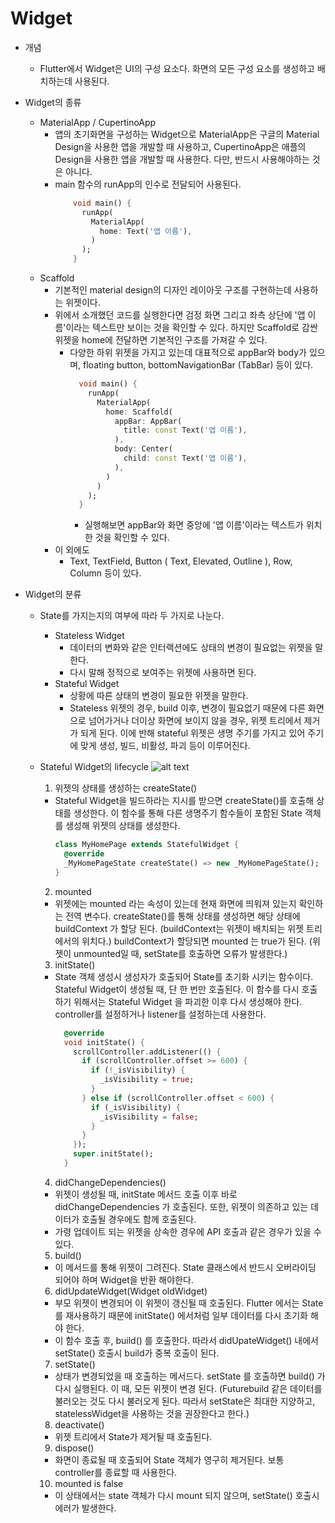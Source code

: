 # Widget
* 개념
  * Flutter에서 Widget은 UI의 구성 요소다. 화면의 모든 구성 요소를 생성하고 배치하는데 사용된다.
* Widget의 종류
  * MaterialApp / CupertinoApp
    * 앱의 초기화면을 구성하는 Widget으로 MaterialApp은 구글의 Material Design을 사용한 앱을 개발할 때 사용하고, CupertinoApp은 애플의  Design을 사용한 앱을 개발할 때 사용한다. 다만, 반드시 사용해야하는 것은 아니다.
    * main 함수의 runApp의 인수로 전달되어 사용된다.
        ```dart
            void main() {
              runApp(
                MaterialApp(
                  home: Text('앱 이름'),
                )
              );
            }
        ```
  * Scaffold
    * 기본적인 material design의 디자인 레이아웃 구조를 구현하는데 사용하는 위젯이다.
    * 위에서 소개했던 코드를 실행한다면 검정 화면 그리고 좌측 상단에 '앱 이름'이라는 텍스트만 보이는 것을 확인할 수 있다. 하지만 Scaffold로 감싼 위젯을 home에 전달하면 기본적인 구조를 가져갈 수 있다.
      * 다양한 하위 위젯을 가지고 있는데 대표적으로 appBar와 body가 있으며, floating button, bottomNavigationBar (TabBar) 등이 있다.
        ```dart
          void main() {
            runApp(
              MaterialApp(
                home: Scaffold(
                  appBar: AppBar(
                    title: const Text('앱 이름'),
                  ),
                  body: Center(
                    child: const Text('앱 이름'),
                  ),
                )
              )
            );
          }
          ```
          * 실행해보면 appBar와 화면 중앙에 '앱 이름'이라는 텍스트가 위치한 것을 확인할 수 있다.
    * 이 외에도
      * Text, TextField, Button ( Text, Elevated, Outline ), Row, Column 등이 있다.
    
* Widget의 분류
  * State를 가지는지의 여부에 따라 두 가지로 나눈다. 
    * Stateless Widget
      * 데이터의 변화와 같은 인터랙션에도 상태의 변경이 필요없는 위젯을 말한다.
      * 다시 말해 정적으로 보여주는 위젯에 사용하면 된다.
    * Stateful Widget
      * 상황에 따른 상태의 변경이 필요한 위젯을 말한다.
      * Stateless 위젯의 경우, build 이후, 변경이 필요없기 때문에 다른 화면으로 넘어가거나 더이상 화면에 보이지 않을 경우, 위젯 트리에서 제거가 되게 된다. 이에 반해 stateful 위젯은 생명 주기를 가지고 있어 주기에 맞게 생성, 빌드, 비활성, 파괴 등이 이루어진다.
  * Stateful Widget의 lifecycle
    ![alt text](https://velog.velcdn.com/images/seoyeonn05/post/aa42b6f4-e975-499b-9516-38932abef8d5/image.png)
    1. 위젯의 상태를 생성하는 createState()
      * Stateful Widget을 빌드하라는 지시를 받으면 createState()를 호출해 상태를 생성한다. 이 함수를 통해 다른 생명주기 함수들이 포함된 State 객체를 생성해 위젯의 상태를 생성한다.
        ```dart
        class MyHomePage extends StatefulWidget {
          @override
          _MyHomePageState createState() => new _MyHomePageState();
        }
        ```
     2. mounted
       * 위젯에는 mounted 라는 속성이 있는데 현재 화면에 띄워져 있는지 확인하는 전역 변수다. createState()를 통해 상태를 생성하면 해당 상태에 buildContext 가 할당 된다. (buildContext는 위젯이 배치되는 위젯 트리에서의 위치다.) buildContext가 할당되면 mounted 는 true가 된다. (위젯이 unmounted일 때, setState를 호출하면 오류가 발생한다.)

     3. initState()
       * State 객체 생성시 생성자가 호출되어 State를 초기화 시키는 함수이다. Stateful Widget이 생성될 때, 단 한 번만 호출된다. 이 함수를 다시 호출하기 위해서는 Stateful Widget 을 파괴한 이후 다시 생성해야 한다. controller를 설정하거나 listener를 설정하는데 사용한다.
          ```dart
            @override
            void initState() {
              scrollController.addListener(() {
                if (scrollController.offset >= 600) {
                  if (!_isVisibility) {
                    _isVisibility = true;
                  }
                } else if (scrollController.offset < 600) {
                  if (_isVisibility) {
                    _isVisibility = false;
                  }
                }
              });
              super.initState();
            }
          ```

     4. didChangeDependencies()
       * 위젯이 생성될 때, initState 메서드 호출 이후 바로 didChangeDependencies 가 호출된다. 또한, 위젯이 의존하고 있는 데이터가 호출될 경우에도 함께 호출된다. 
       * 가령 업데이트 되는 위젯을 상속한 경우에 API 호출과 같은 경우가 있을 수 있다.

     5. build()
       * 이 메서드를 통해 위젯이 그려진다. State 클래스에서 반드시 오버라이딩 되어야 하며 Widget을 반환 해야한다.

     6. didUpdateWidget(Widget oldWidget)
       * 부모 위젯이 변경되어 이 위젯이 갱신될 때 호출된다. Flutter 에서는 State를 재사용하기 때문에 initState() 에서처럼 일부 데이터를 다시 초기화 해야 한다.
       * 이 함수 호출 후, build() 를 호출한다. 따라서 didUpateWidget() 내에서 setState() 호출시 build가 중복 호출이 된다.

     7. setState()
       * 상태가 변경되었을 때 호출하는 메서드다. setState 를 호출하면 build() 가 다시 실행된다. 이 때, 모든 위젯이 변경 된다. (Futurebuild 같은 데이터를 불러오는 것도 다시 불러오게 된다. 따라서 setState은 최대한 지양하고, statelessWidget을 사용하는 것을 권장한다고 한다.)

     8. deactivate()
       * 위젯 트리에서 State가 제거될 때 호출된다.

     9. dispose()
       * 화면이 종료될 때 호출되어 State 객체가 영구히 제거된다. 보통 controller를 종료할 때 사용한다.

     10. mounted is false
       * 이 상태에서는 state 객체가 다시 mount 되지 않으며, setState() 호출시 에러가 발생한다.
